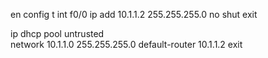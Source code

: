en
config t
int f0/0
ip add 10.1.1.2 255.255.255.0
no shut
exit

ip dhcp pool untrusted       
network 10.1.1.0 255.255.255.0
default-router 10.1.1.2
exit
